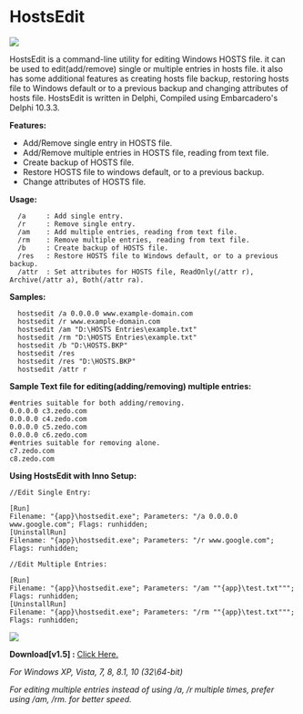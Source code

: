 




# HostsEdit

<img align="center" src="https://i.imgur.com/yW6WR9S.png">

HostsEdit is a command-line utility for editing Windows HOSTS file. it can be used to edit(add/remove) single or multiple entries in hosts file. it also has some additional features as creating hosts file backup, restoring hosts file to Windows default or to a previous backup and changing attributes of hosts file. HostsEdit is written in Delphi, Compiled using Embarcadero's Delphi 10.3.3.

**Features:**

 - Add/Remove single entry in HOSTS file.
 - Add/Remove multiple entries in HOSTS file, reading from text file.
 - Create backup of HOSTS file.
 - Restore HOSTS file to windows default, or to a previous backup.
 - Change attributes of HOSTS file.

**Usage:**
```
  /a     : Add single entry.
  /r     : Remove single entry.
  /am    : Add multiple entries, reading from text file.
  /rm    : Remove multiple entries, reading from text file.
  /b     : Create backup of HOSTS file.
  /res   : Restore HOSTS file to Windows default, or to a previous backup.
  /attr  : Set attributes for HOSTS file, ReadOnly(/attr r), Archive(/attr a), Both(/attr ra).
```
**Samples:**
```
  hostsedit /a 0.0.0.0 www.example-domain.com
  hostsedit /r www.example-domain.com
  hostsedit /am "D:\HOSTS Entries\example.txt"
  hostsedit /rm "D:\HOSTS Entries\example.txt"
  hostsedit /b "D:\HOSTS.BKP"
  hostsedit /res
  hostsedit /res "D:\HOSTS.BKP"
  hostsedit /attr r
```
**Sample Text file for editing(adding/removing) multiple entries:**
```
#entries suitable for both adding/removing.
0.0.0.0 c3.zedo.com
0.0.0.0 c4.zedo.com
0.0.0.0 c5.zedo.com
0.0.0.0 c6.zedo.com
#entries suitable for removing alone.
c7.zedo.com
c8.zedo.com
```
**Using HostsEdit with Inno Setup:**
```
//Edit Single Entry:

[Run]
Filename: "{app}\hostsedit.exe"; Parameters: "/a 0.0.0.0 www.google.com"; Flags: runhidden;
[UninstallRun]
Filename: "{app}\hostsedit.exe"; Parameters: "/r www.google.com"; Flags: runhidden;

//Edit Multiple Entries:

[Run]
Filename: "{app}\hostsedit.exe"; Parameters: "/am ""{app}\test.txt"""; Flags: runhidden;
[UninstallRun]
Filename: "{app}\hostsedit.exe"; Parameters: "/rm ""{app}\test.txt"""; Flags: runhidden;
```

<img align="center" src="https://i.postimg.cc/rmD4HMNN/sshot-31.png">




**Download[v1.5] :**  <a href="https://github.com/OnlyDeLtA/HostsEdit/files/4196627/hostsedit.zip">Click Here.</a>

*For Windows XP, Vista, 7, 8, 8.1, 10 (32\64-bit)*

*For editing multiple entries instead of using /a, /r multiple times, prefer using /am, /rm. for better speed.*